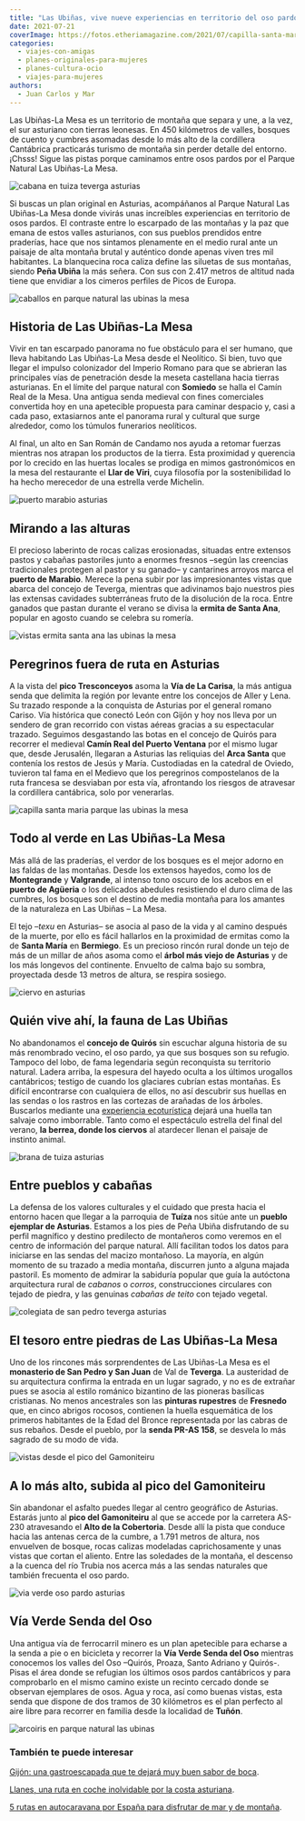 ```yaml
---
title: "Las Ubiñas, vive nueve experiencias en territorio del oso pardo"
date: 2021-07-21
coverImage: https://fotos.etheriamagazine.com/2021/07/capilla-santa-maria-bermiego.jpg
categories: 
  - viajes-con-amigas
  - planes-originales-para-mujeres
  - planes-cultura-ocio
  - viajes-para-mujeres
authors: 
  - Juan Carlos y Mar
---
```


Las Ubiñas-La Mesa es un territorio de montaña que separa y une, a la vez, el sur asturiano con tierras leonesas. En 450 kilómetros de valles, bosques de cuento y cumbres asomadas desde lo más alto de la cordillera Cantábrica practicarás turismo de montaña sin perder detalle del entorno. ¡Chsss! Sigue las pistas porque caminamos entre osos pardos por el Parque Natural Las Ubiñas-La Mesa.

![cabana en tuiza teverga asturias](https://fotos.etheriamagazine.com/2021/07/pueblos-cabanas-las-ubinas-asturias.jpg "Braña de Tuíza en el concejo de Teverga (Asturias).")

Si buscas un plan original en Asturias, acompáñanos al Parque Natural Las Ubiñas-La Mesa 
donde vivirás unas increíbles experiencias en territorio de osos pardos. El contraste 
entre lo escarpado de las montañas y la paz que emana de estos valles asturianos, con 
sus pueblos prendidos entre praderías, hace que nos sintamos plenamente en el medio 
rural ante un paisaje de alta montaña brutal y auténtico donde apenas viven tres mil 
habitantes. La blanquecina roca caliza define las siluetas de sus montañas, siendo 
**Peña Ubiña** la más señera. Con sus con 2.417 metros de altitud nada tiene que 
envidiar a los cimeros perfiles de Picos de Europa. 

![caballos en parque natural las ubinas la mesa](https://fotos.etheriamagazine.com/2021/07/asturias-las-ubinas-la-mesa.jpg "Caballos en el Parque Natural Las Ubiñas-La Mesa, en Asturias.")

## Historia de Las Ubiñas-La Mesa

Vivir en tan escarpado panorama no fue obstáculo para el ser humano, que lleva habitando 
Las Ubiñas-La Mesa desde el Neolítico. Si bien, tuvo que llegar el impulso colonizador 
del Imperio Romano para que se abrieran las principales vías de penetración desde la 
meseta castellana hacia tierras asturianas. En el límite del parque natural con 
**Somiedo** se halla el Camín Real de la Mesa. Una antigua senda medieval con fines 
comerciales convertida hoy en una apetecible propuesta para caminar despacio y, casi a 
cada paso, extasiarnos ante el panorama rural y cultural que surge alrededor, como los 
túmulos funerarios neolíticos. 

Al final, un alto en San Román de Candamo nos ayuda a retomar fuerzas mientras nos 
atrapan los productos de la tierra. Esta proximidad y querencia por lo crecido en las 
huertas locales se prodiga en mimos gastronómicos en la mesa del restaurante el **Llar 
de Viri**, cuya filosofía por la sostenibilidad lo ha hecho merecedor de una estrella 
verde Michelin. 

![puerto marabio asturias](https://fotos.etheriamagazine.com/2021/07/montanas-parque-las-ubinas.jpg "Vistas desde el puerto de Marabio, en el Parque Natural Las Ubiñas-La Mesa.")

## Mirando a las alturas

El precioso laberinto de rocas calizas erosionadas, situadas entre extensos pastos y 
cabañas pastoriles junto a enormes fresnos –según las creencias tradicionales protegen 
al pastor y su ganado– y cantarines arroyos marca el **puerto de Marabio**. Merece la 
pena subir por las impresionantes vistas que abarca del concejo de Teverga, mientras que 
adivinamos bajo nuestros pies las extensas cavidades subterráneas fruto de la disolución 
de la roca. Entre ganados que pastan durante el verano se divisa la **ermita de Santa 
Ana**, popular en agosto cuando se celebra su romería. 

![vistas ermita santa ana las ubinas la mesa](https://fotos.etheriamagazine.com/2021/07/vistas-ermita-santa-ana-asturias.jpg "Vistas desde la ermita de Santa Ana.")

## Peregrinos fuera de ruta en Asturias

A la vista del **pico Tresconceyos** asoma la **Vía de La Carisa**, la más antigua senda 
que delimita la región por levante entre los concejos de Aller y Lena. Su trazado 
responde a la conquista de Asturias por el general romano Cariso. Vía histórica que 
conectó León con Gijón y hoy nos lleva por un sendero de gran recorrido con vistas 
aéreas gracias a su espectacular trazado. Seguimos desgastando las botas en el concejo 
de Quirós para recorrer el medieval **Camín Real del Puerto Ventana** por el mismo lugar 
que, desde Jerusalén, llegaran a Asturias las reliquias del **Arca Santa** que contenía 
los restos de Jesús y María. Custodiadas en la catedral de Oviedo, tuvieron tal fama en 
el Medievo que los peregrinos compostelanos de la ruta francesa se desviaban por esta 
vía, afrontando los riesgos de atravesar la cordillera cantábrica, solo por venerarlas. 

![capilla santa maria parque las ubinas la mesa](https://fotos.etheriamagazine.com/2021/07/capilla-santa-maria-bermiego.jpg "Capilla de Santa María en Bermiego en el concejo de Quirós.")

## Todo al verde en Las Ubiñas-La Mesa

Más allá de las praderías, el verdor de los bosques es el mejor adorno en las faldas de 
las montañas. Desde los extensos hayedos, como los de **Montegrande** y **Valgrande**, 
al intenso tono oscuro de los acebos en el **puerto de Agüeria** o los delicados 
abedules resistiendo el duro clima de las cumbres, los bosques son el destino de media 
montaña para los amantes de la naturaleza en Las Ubiñas – La Mesa. 

El tejo –_texu_ en Asturias– se asocia al paso de la vida y al camino después de la 
muerte, por ello es fácil hallarlos en la proximidad de ermitas como la de **Santa 
María** en **Bermiego**. Es un precioso rincón rural donde un tejo de más de un millar 
de años asoma como el **árbol más viejo de Asturias** y de los más longevos del 
continente. Envuelto de calma bajo su sombra, proyectada desde 13 metros de altura, se 
respira sosiego. 

![ciervo en asturias](https://fotos.etheriamagazine.com/2021/07/fauna-parque-las-ubinas-la-mesa.jpg "Ciervo común en el Parque Natural Las Ubiñas-La Mesa (Asturias).")

## Quién vive ahí, la fauna de Las Ubiñas

No abandonamos el **concejo de Quirós** sin escuchar alguna historia de su más 
renombrado vecino, el oso pardo, ya que sus bosques son su refugio. Tampoco del lobo, de 
fama legendaria según reconquista su territorio natural. Ladera arriba, la espesura del 
hayedo oculta a los últimos urogallos cantábricos; testigo de cuando los glaciares 
cubrían estas montañas. Es difícil encontrarse con cualquiera de ellos, no así descubrir 
sus huellas en las sendas o los rastros en las cortezas de arañadas de los árboles. 
Buscarlos mediante una [experiencia ecoturística](http://tierradeosos.es/) dejará una 
huella tan salvaje como imborrable. Tanto como el espectáculo estrella del final del 
verano, **la berrea, donde los ciervos** al atardecer llenan el paisaje de instinto 
animal. 

![brana de tuiza asturias](https://fotos.etheriamagazine.com/2021/07/brana-tuiza-asturias.jpg "Braña de Tuíza en el concejo de Teverga (Asturias).")

## Entre pueblos y cabañas

La defensa de los valores culturales y el cuidado que presta hacia el entorno hacen que 
llegar a la parroquia de **Tuíza** nos sitúe ante un **pueblo ejemplar de Asturias**. 
Estamos a los pies de Peña Ubiña disfrutando de su perfil magnífico y destino predilecto 
de montañeros como veremos en el centro de información del parque natural. Allí 
facilitan todos los datos para iniciarse en las sendas del macizo montañoso. La mayoría, 
en algún momento de su trazado a media montaña, discurren junto a alguna majada 
pastoril. Es momento de admirar la sabiduría popular que guía la autóctona arquitectura 
rural de _cabanos_ o _corros_, construcciones circulares con tejado de piedra, y las 
genuinas _cabañas de teito_ con tejado vegetal. 

![colegiata de san pedro teverga asturias](https://fotos.etheriamagazine.com/2021/07/colegiata-pedro-teverga-las-ubinas.jpg "Colegiata de la iglesia de San Pedro de Teverga (Teverga, en el P.N. Las Ubiñas-La Mesa).")

## El tesoro entre piedras de Las Ubiñas-La Mesa

Uno de los rincones más sorprendentes de Las Ubiñas-La Mesa es el **monasterio de San 
Pedro y San Juan** de Val de **Teverga**. La austeridad de su arquitectura confirma la 
entrada en un lugar sagrado, y no es de extrañar pues se asocia al estilo románico 
bizantino de las pioneras basílicas cristianas. No menos ancestrales son las **pinturas 
rupestres** de **Fresnedo** que, en cinco abrigos rocosos, contienen la huella 
esquemática de los primeros habitantes de la Edad del Bronce representada por las cabras 
de sus rebaños. Desde el pueblo, por la **senda PR-AS 158**, se desvela lo más sagrado 
de su modo de vida. 

![vistas desde el pico del Gamoniteiru](https://fotos.etheriamagazine.com/2021/07/asturias-sendas-oso-pardo.jpg "Vistas desde el pico del Gamoniteiru.")

## A lo más alto, subida al pico del Gamoniteiru

Sin abandonar el asfalto puedes llegar al centro geográfico de Asturias. Estarás junto 
al **pico del Gamoniteiru** al que se accede por la carretera AS-230 atravesando el 
**Alto de la Cobertoria**. Desde allí la pista que conduce hacia las antenas cerca de la 
cumbre, a 1.791 metros de altura, nos envuelven de bosque, rocas calizas modeladas 
caprichosamente y unas vistas que cortan el aliento. Entre las soledades de la montaña, 
el descenso a la cuenca del río Trubia nos acerca más a las sendas naturales que también 
frecuenta el oso pardo. 

![via verde oso pardo asturias](https://fotos.etheriamagazine.com/2021/07/via-verde-senda-oso-asturias.jpg "Oso pardo en Asturias.")

## Vía Verde Senda del Oso

Una antigua vía de ferrocarril minero es un plan apetecible para echarse a la senda a 
pie o en bicicleta y recorrer la **Vía Verde Senda del Oso** mientras conocemos los 
valles del Oso –Quirós, Proaza, Santo Adriano y Quirós-. Pisas el área donde se refugian 
los últimos osos pardos cantábricos y para comprobarlo en el mismo camino existe un 
recinto cercado donde se observan ejemplares de osos. Agua y roca, así como buenas 
vistas, esta senda que dispone de dos tramos de 30 kilómetros es el plan perfecto al 
aire libre para recorrer en familia desde la localidad de **Tuñón**. 

![arcoiris en parque natural las ubinas](https://fotos.etheriamagazine.com/2021/07/parque-natural-las-ubinas-asturias.jpg "Arcoíris en el Parque Natural Las Ubiñas-La Mesa, en Asturias.")

### También te puede interesar

[Gijón: una gastroescapada que te dejará muy buen sabor de 
boca](https://etheriamagazine.com/2021/01/25/gijon-y-sus-mejores-sidrerias-restaurantes-pastelerias/). 

[Llanes, una ruta en coche inolvidable por la costa 
asturiana](https://etheriamagazine.com/2020/08/17/mejores-playas-llanes-costa-asturias/). 

[5 rutas en autocaravana por España para disfrutar de mar y de 
montaña](https://etheriamagazine.com/2020/07/23/5-rutas-en-auto-caravana-por-espana/).
